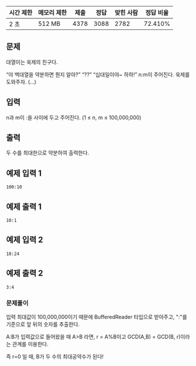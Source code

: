 | 시간 제한 | 메모리 제한 | 제출 | 정답 | 맞힌 사람 | 정답 비율 | 
| --- | --- | --- | --- | --- | --- |
| 2 초 | 512 MB | 4378 | 3088 | 2782 | 72.410% |

## 문제

대열이는 욱제의 친구다.

“야 백대열을 약분하면 뭔지 알아?”
“??”
“십대일이야~ 하하!”
n:m이 주어진다. 욱제를 도와주자. (...)

## 입력

n과 m이 :을 사이에 두고 주어진다. (1 ≤ n, m ≤ 100,000,000)

## 출력

두 수를 최대한으로 약분하여 출력한다.

## 예제 입력 1

```
100:10

```

## 예제 출력 1

```
10:1

```

## 예제 입력 2

```
18:24

```

## 예제 출력 2

```
3:4

```

### 문제풀이
입력 최대값이 100,000,000이기 때문에 BufferedReader 타입으로 받아주고, ":"를 기준으로 앞 뒤의 숫자를 추출한다. 

A:B가 입력값으로 들어왔을 때 A>B 라면, r = A%B이고 GCD(A,B) = GCD(B, r)이라는 관계를 이용한다.

즉 r=0 일 때, B가 두 수의 최대공약수가 된다!


